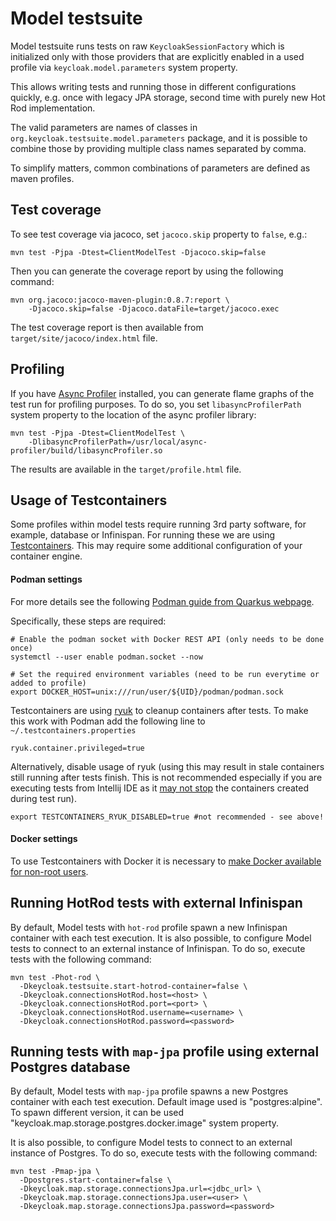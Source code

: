 Model testsuite
===============

Model testsuite runs tests on raw `KeycloakSessionFactory` which is
initialized only with those providers that are explicitly enabled
in a used profile via `keycloak.model.parameters` system property.

This allows writing tests and running those in different
configurations quickly, e.g. once with legacy JPA storage,
second time with purely new Hot Rod implementation.

The valid parameters are names of classes in `org.keycloak.testsuite.model.parameters`
package, and it is possible to combine those by providing multiple class names
separated by comma.

To simplify matters, common combinations of parameters are defined as maven profiles.


Test coverage
-------------

To see test coverage via jacoco, set `jacoco.skip` property to `false`, e.g.:

```
mvn test -Pjpa -Dtest=ClientModelTest -Djacoco.skip=false
```

Then you can generate the coverage report by using the following command:

```
mvn org.jacoco:jacoco-maven-plugin:0.8.7:report \
    -Djacoco.skip=false -Djacoco.dataFile=target/jacoco.exec
```

The test coverage report is then available from `target/site/jacoco/index.html` file.

Profiling
---------

If you have [Async Profiler](https://github.com/jvm-profiling-tools/async-profiler/)
installed, you can generate flame graphs of the test run for profiling purposes.
To do so, you set `libasyncProfilerPath` system property to the location of the
async profiler library:

```
mvn test -Pjpa -Dtest=ClientModelTest \
    -DlibasyncProfilerPath=/usr/local/async-profiler/build/libasyncProfiler.so 
```

The results are available in the `target/profile.html` file.

Usage of Testcontainers
-----------------------

Some profiles within model tests require running 3rd party software, for
example, database or Infinispan. For running these we are using
[Testcontainers](https://www.testcontainers.org/). This may require some
additional configuration of your container engine.

#### Podman settings

For more details see the following [Podman guide from Quarkus webpage](https://quarkus.io/guides/podman).

Specifically, these steps are required:
```shell
# Enable the podman socket with Docker REST API (only needs to be done once)
systemctl --user enable podman.socket --now

# Set the required environment variables (need to be run everytime or added to profile)
export DOCKER_HOST=unix:///run/user/${UID}/podman/podman.sock
```

Testcontainers are using [ryuk](https://hub.docker.com/r/testcontainers/ryuk)
to cleanup containers after tests. To make this work with Podman add the
following line to `~/.testcontainers.properties`
```shell
ryuk.container.privileged=true
```
Alternatively, disable usage of ryuk (using this may result in stale containers
still running after tests finish. This is not recommended especially if you are
executing tests from Intellij IDE as it [may not stop](https://youtrack.jetbrains.com/issue/IDEA-190385) 
the containers created during test run).
```shell
export TESTCONTAINERS_RYUK_DISABLED=true #not recommended - see above!
```

#### Docker settings

To use Testcontainers with Docker it is necessary to
[make Docker available for non-root users](https://docs.docker.com/engine/install/linux-postinstall/).

Running HotRod tests with external Infinispan
---------------------------------------------

By default, Model tests with `hot-rod` profile spawn a new Infinispan container
with each test execution. It is also possible, to configure Model tests to
connect to an external instance of Infinispan. To do so, execute tests with
the following command:
```shell
mvn test -Phot-rod \
  -Dkeycloak.testsuite.start-hotrod-container=false \
  -Dkeycloak.connectionsHotRod.host=<host> \
  -Dkeycloak.connectionsHotRod.port=<port> \
  -Dkeycloak.connectionsHotRod.username=<username> \
  -Dkeycloak.connectionsHotRod.password=<password>
```

Running tests with `map-jpa` profile using external Postgres database
---------------------------------------------

By default, Model tests with `map-jpa` profile spawns a new Postgres container
with each test execution. Default image used is "postgres:alpine". To spawn different 
version, it can be used "keycloak.map.storage.postgres.docker.image" system property.

It is also possible, to configure Model tests to connect to an external instance 
of Postgres. To do so, execute tests with the following command:
```shell
mvn test -Pmap-jpa \
  -Dpostgres.start-container=false \
  -Dkeycloak.map.storage.connectionsJpa.url=<jdbc_url> \
  -Dkeycloak.map.storage.connectionsJpa.user=<user> \
  -Dkeycloak.map.storage.connectionsJpa.password=<password>
```

